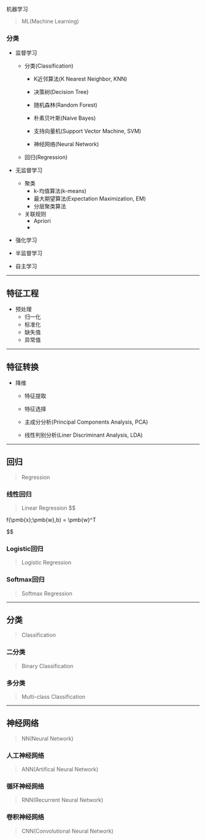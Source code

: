 
机器学习
> ML(Machine Learning)

### 分类
- 监督学习
    - 分类(Classification)
        - K近邻算法(K Nearest Neighbor, KNN)
        - 决策树(Decision Tree)
        - 随机森林(Random Forest)

        - 朴素贝叶斯(Naive Bayes)
        - 支持向量机(Support Vector Machine, SVM)
        - 神经网络(Neural Network)
    - 回归(Regression)
        
    
- 无监督学习
    - 聚类
        - k-均值算法(k-means)
        - 最大期望算法(Expectation Maximization, EM)
        - 分层聚类算法
    - 关联规则
        - Apriori
        - 
- 强化学习
- 半监督学习
- 自主学习






---
## 特征工程

- 预处理
    - 归一化
    - 标准化
    - 缺失值
    - 异常值


---
## 特征转换
- 降维
    - 特征提取
    - 特征选择

    - 主成分分析(Principal Components Analysis, PCA)
    - 线性判别分析(Liner Discriminant Analysis, LDA)




---

## 回归
> Regression

### 线性回归
> Linear Regression
$$

f(\pmb{x};\pmb{w},b) = \pmb{w}^T

$$

### Logistic回归
> Logistic Regression



### Softmax回归
> Softmax Regression



---

## 分类
> Classification
### 二分类
> Binary Classification

### 多分类
> Multi-class Classification


---


## 神经网络
> NN(Neural Network)


### 人工神经网络
> ANN(Artifical Neural Network)


### 循环神经网络
> RNN(Recurrent Neural Network)


### 卷积神经网络
> CNN(Convolutional Neural Network)


